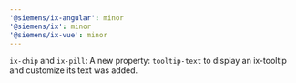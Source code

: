 ```yaml
---
'@siemens/ix-angular': minor
'@siemens/ix': minor
'@siemens/ix-vue': minor
---
```


`ix-chip` and `ix-pill`: A new property: `tooltip-text` to display an ix-tooltip and customize its text was added.
